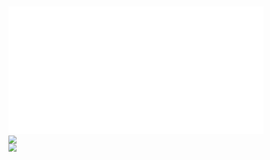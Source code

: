 <div align="center">
  <img src="https://github.com/angelk90/angelk90/raw/master/info.svg?sanitize=true">
  <div style="display: flex; align-items: flex-start; flex-direction:column">
    <img src="https://github-readme-stats.vercel.app/api/top-langs/?username=angelk90&layout=compact&show_icons=true&title_color=ffffff&icon_color=34abeb&text_color=daf7dc&bg_color=002b36" style="vertical-align: top;" />
    <img src="https://github-readme-stats.vercel.app/api?username=angelk90&show_icons=true&title_color=ffffff&icon_color=34abeb&text_color=daf7dc&bg_color=002b36" />
  </div>
</div>

